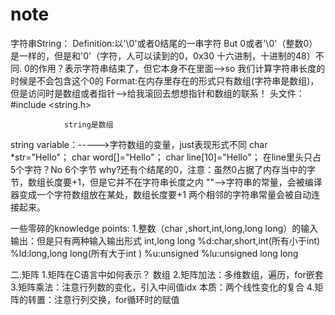 # note
字符串String：
Definition:以'\0'或者0结尾的一串字符
     But  0或者'\0'（整数0）是一样的，但是和'0'（字符，人可以读到的0，0x30 十六进制，十进制的48）不同.
0的作用？表示字符串结束了，但它本身不在里面-->so 我们计算字符串长度的时候是不会包含这个0的
Format:在内存里存在的形式只有数组(字符串是数组)，但是访问时是数组或者指针-->给我滚回去想想指针和数组的联系！
头文件：#include <string.h>
 
                string是数组
string variable：----->字符数组的变量，just表现形式不同
  char *str="Hello"；
  char word[]="Hello"；
  char line[10]="Hello"；  在line里头只占5个字符？No 6个字节  why?还有个结尾的0，注意：虽然0占据了内存当中的字节，数组长度要+1，但是它并不在字符串长度之内
""-->字符串的常量，会被编译器变成一个字符数组放在某处，数组长度要+1
两个相邻的字符串常量会被自动连接起来。



一些零碎的knowledge points:
1.整数（char ,short,int,long,long long）的输入输出：但是只有两种输入输出形式 int,long long
%d:char,short,int(所有小于int)
%ld:long,long long(所有大于int )
%u:unsigned
%lu:unsigned long long

二.矩阵
1.矩阵在C语言中如何表示？
  数组
2.矩阵加法：多维数组，遍历，for嵌套
3.矩阵乘法：注意行列数的变化，引入中间值idx
   本质：两个线性变化的复合
4.矩阵的转置：注意行列交换，for循环时的赋值
